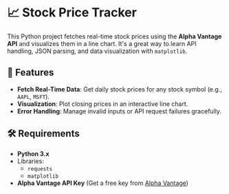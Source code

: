 # 📈 Stock Price Tracker

This Python project fetches real-time stock prices using the **Alpha Vantage API** and visualizes them in a line chart. It's a great way to learn API handling, JSON parsing, and data visualization with `matplotlib`.

## 🚀 Features

- **Fetch Real-Time Data**: Get daily stock prices for any stock symbol (e.g., `AAPL`, `MSFT`).
- **Visualization**: Plot closing prices in an interactive line chart.
- **Error Handling**: Manage invalid inputs or API request failures gracefully.

## 🛠 Requirements

- **Python 3.x**
- Libraries:
  - `requests`
  - `matplotlib`
- **Alpha Vantage API Key** (Get a free key from [Alpha Vantage](https://www.alphavantage.co/))
